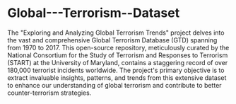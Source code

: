 # Global---Terrorism--Dataset
The "Exploring and Analyzing Global Terrorism Trends" project delves into the vast and comprehensive Global Terrorism Database (GTD) spanning from 1970 to 2017. This open-source repository, meticulously curated by the National Consortium for the Study of Terrorism and Responses to Terrorism (START) at the University of Maryland, contains a staggering record of over 180,000 terrorist incidents worldwide. The project's primary objective is to extract invaluable insights, patterns, and trends from this extensive dataset to enhance our understanding of global terrorism and contribute to better counter-terrorism strategies.
